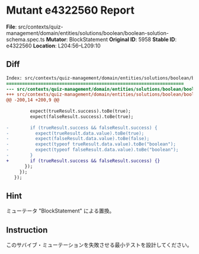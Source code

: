 # Mutant e4322560 Report

**File**: src/contexts/quiz-management/domain/entities/solutions/boolean/boolean-solution-schema.spec.ts
**Mutator**: BlockStatement
**Original ID**: 5958
**Stable ID**: e4322560
**Location**: L204:56–L209:10

## Diff

```diff
Index: src/contexts/quiz-management/domain/entities/solutions/boolean/boolean-solution-schema.spec.ts
===================================================================
--- src/contexts/quiz-management/domain/entities/solutions/boolean/boolean-solution-schema.spec.ts	original
+++ src/contexts/quiz-management/domain/entities/solutions/boolean/boolean-solution-schema.spec.ts	mutated #5958
@@ -200,14 +200,9 @@
 
         expect(trueResult.success).toBe(true);
         expect(falseResult.success).toBe(true);
 
-        if (trueResult.success && falseResult.success) {
-          expect(trueResult.data.value).toBe(true);
-          expect(falseResult.data.value).toBe(false);
-          expect(typeof trueResult.data.value).toBe("boolean");
-          expect(typeof falseResult.data.value).toBe("boolean");
-        }
+        if (trueResult.success && falseResult.success) {}
       });
     });
   });
```

## Hint

ミューテータ "BlockStatement" による置換。

## Instruction

このサバイブ・ミューテーションを失敗させる最小テストを設計してください。
